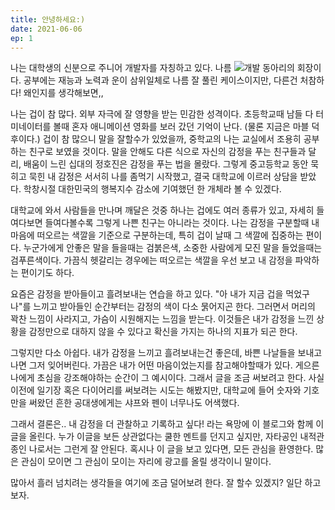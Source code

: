 ```yaml
---
title: 안녕하세요:)
date: 2021-06-06
ep: 1
---
```


나는 대학생의 신분으로 주니어 개발자를 자칭하고 있다. 나름 ![개발 동아리](https://devk.or.kr/)의 회장이다. 공부에는 재능과 노력과 운이 삼위일체로 나름 잘 풀린 케이스이지만, 다른건 처참하다! 왜인지를 생각해보면,,

나는 겁이 참 많다. 외부 자극에 잘 영향을 받는 민감한 성격이다. 초등학교때 남들 다 터미네이터를 볼때 혼자 애니메이션 영화를 보러 갔던 기억이 난다. (물론 지금은 마블 덕후이다.) 겁이 참 많으니 말을 잘할수가 있었을까, 중학교의 나는 교실에서 조용히 공부하는 친구로 보였을 것이다. 말을 안해도 다른 식으로 자신의 감정을 푸는 친구들과 달리, 배움이 느린 십대의 정호진은 감정을 푸는 법을 몰랐다. 그렇게 중고등학교 동안 묵히고 묵힌 내 감정은 서서히 나를 좀먹기 시작했고, 결국 대학교에 이르러 상담을 받았다. 학창시절 대한민국의 행복지수 감소에 기여했던 한 개체라 볼 수 있겠다.

대학교에 와서 사람들을 만나며 깨달은 것중 하나는 겁에도 여러 종류가 있고, 자세히 들여다보면 들여다볼수록 그렇게 나쁜 친구는 아니라는 것이다. 나는 감정을 구분할때 내 마음에 떠오르는 색깔을 기준으로 구분하는데, 특히 겁이 날때 그 색깔에 집중하는 편이다. 누군가에게 안좋은 말을 들을때는 검붉은색, 소중한 사람에게 모진 말을 들었을때는 검푸른색이다. 가끔식 헷갈리는 경우에는 떠오르는 색깔을 우선 보고 내 감정을 파악하는 편이기도 하다.

요즘은 감정을 받아들이고 흘려보내는 연습을 하고 있다. "아 내가 지금 겁을 먹었구나"를 느끼고 받아들인 순간부터는 감정의 색이 다소 묽어지곤 한다. 그러면서 머리의 꽉찬 느낌이 사라지고, 가슴이 시원해지는 느낌을 받는다. 이것들은 내가 감정을 느낀 상황을 감정만으로 대하지 않을 수 있다고 확신을 가지는 하나의 지표가 되곤 한다. 

그렇지만 다소 아쉽다. 내가 감정을 느끼고 흘려보내는건 좋은데, 바쁜 나날들을 보내고 나면 그저 잊어버린다. 가끔은 내가 어떤 마음이었는지를 참고해야할때가 있다. 게으른 나에게 초심을 강조해야하는 순간이 그 예시이다. 그래서 글을 조금 써보려고 한다. 사실 이전에 일기장 혹은 다이어리를 써보려는 시도는 해봤지만, 대학교에 들어 숫자와 기호만을 써왔던 흔한 공대생에게는 샤프와 펜이 너무나도 어색했다. 

그래서 결론은.. 내 감정을 더 관찰하고 기록하고 싶다! 라는 욕망에 이 블로그와 함께 이 글을 올린다. 누가 이글을 보든 상관없다는 쿨한 멘트를 던지고 싶지만, 자타공인 내적관종인 나로서는 그런게 잘 안된다. 혹시나 이 글을 보고 있다면, 모든 관심을 환영한다. 많은 관심이 모이면 그 관심이 모이는 자리에 광고를 올릴 생각이니 말이다.

많아서 흘러 넘치려는 생각들을 여기에 조금 덜어보려 한다. 잘 할수 있겠지? 일단 하고 보자.

